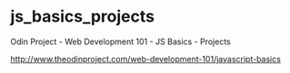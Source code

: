 # js_basics_projects
Odin Project - Web Development 101 - JS Basics - Projects

http://www.theodinproject.com/web-development-101/javascript-basics
